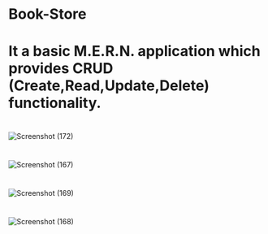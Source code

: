 ﻿# Book-Store
 # It a basic M.E.R.N. application which provides CRUD (Create,Read,Update,Delete) functionality.
 
 #
 ![Screenshot (172)](https://user-images.githubusercontent.com/64853573/184580003-38f53634-d1c1-4e08-9ff7-987347e20bc6.png)
#
#
 
![Screenshot (167)](https://user-images.githubusercontent.com/64853573/184551985-f2aa0fe1-9c46-47b1-8a0e-2b1ad46323f5.png)
#
#
![Screenshot (169)](https://user-images.githubusercontent.com/64853573/184552005-2ab67dc3-adbe-4c67-99fc-612eefc961e7.png)

#
#
![Screenshot (168)](https://user-images.githubusercontent.com/64853573/184552011-d6b2444b-e05b-49b9-9761-b68dff418adb.png)

